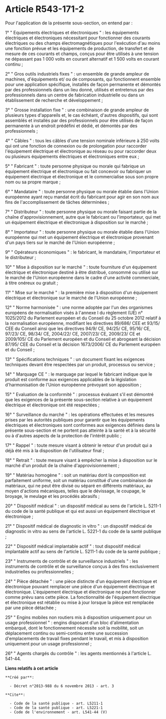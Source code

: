 # Article R543-171-2

Pour l'application de la présente sous-section, on entend par : 

1° " Equipements électriques et électroniques " : les équipements électriques et électroniques nécessitant pour fonctionner
des courants électriques ou des champs électromagnétiques pour l'exécution d'au moins une fonction prévue et les équipements
de production, de transfert et de mesure de ces courants et champs, conçus pour être utilisés à une tension ne dépassant pas
1 000 volts en courant alternatif et 1 500 volts en courant continu ; 

2° " Gros outils industriels fixes " : un ensemble de grande ampleur de machines, d'équipements et/ ou de composants, qui
fonctionnent ensemble pour une application spécifique, installés de façon permanente et démontés par des professionnels dans
un lieu donné, utilisés et entretenus par des professionnels dans un centre de fabrication industrielle ou dans un
établissement de recherche et développement ; 

3° " Grosse installation fixe " : une combinaison de grande ampleur de plusieurs types d'appareils et, le cas échéant,
d'autres dispositifs, qui sont assemblés et installés par des professionnels pour être utilisés de façon permanente à un
endroit prédéfini et dédié, et démontés par des professionnels ; 

4° " Câbles " : tous les câbles d'une tension nominale inférieure à 250 volts qui ont une fonction de connexion ou de
prolongation pour raccorder l'équipement électrique et électronique au réseau ou pour raccorder deux ou plusieurs équipements
électriques et électroniques entre eux ; 

5° " Fabricant " : toute personne physique ou morale qui fabrique un équipement électrique et électronique ou fait concevoir
ou fabriquer un équipement électrique et électronique et le commercialise sous son propre nom ou sa propre marque ; 

6° " Mandataire " : toute personne physique ou morale établie dans l'Union européenne ayant reçu mandat écrit du fabricant
pour agir en son nom aux fins de l'accomplissement de tâches déterminées ; 

7° " Distributeur " : toute personne physique ou morale faisant partie de la chaîne d'approvisionnement, autre que le
fabricant ou l'importateur, qui met un équipement électrique et électronique à disposition sur le marché ; 

8° " Importateur " : toute personne physique ou morale établie dans l'Union européenne qui met un équipement électrique et
électronique provenant d'un pays tiers sur le marché de l'Union européenne ; 

9° " Opérateurs économiques " : le fabricant, le mandataire, l'importateur et le distributeur ; 

10° " Mise à disposition sur le marché " : toute fourniture d'un équipement électrique et électronique destiné à être
distribué, consommé ou utilisé sur le marché de l'Union européenne dans le cadre d'une activité commerciale, à titre onéreux
ou gratuit ; 

11° " Mise sur le marché " : la première mise à disposition d'un équipement électrique et électronique sur le marché de
l'Union européenne ; 

12° " Norme harmonisée " : une norme adoptée par l'un des organismes européens de normalisation visés à l'annexe I du
règlement (UE) n° 1025/2012 du Parlement européen et du Conseil du 25 octobre 2012 relatif à la normalisation européenne,
modifiant les directives 89/686/ CEE et 93/15/ CEE du Conseil ainsi que les directives 94/9/ CE, 94/25/ CE, 95/16/ CE, 97/23/
CE, 98/34/ CE, 2004/22/ CE, 2007/23/ CE, 2009/23/ CE et 2009/105/ CE du Parlement européen et du Conseil et abrogeant la
décision 87/95/ CEE du Conseil et la décision 1673/2006/ CE du Parlement européen et du Conseil ; 

13° " Spécifications techniques " : un document fixant les exigences techniques devant être respectées par un produit,
processus ou service ; 

14° " Marquage CE " : le marquage par lequel le fabricant indique que le produit est conforme aux exigences applicables de la
législation d'harmonisation de l'Union européenne prévoyant son apposition ; 

15° " Evaluation de la conformité " : processus évaluant s'il est démontré que les exigences de la présente sous-section
relative à un équipement électrique et électronique ont été respectées ; 

16° " Surveillance du marché " : les opérations effectuées et les mesures prises par les autorités publiques pour garantir
que les équipements électriques et électroniques sont conformes aux exigences définies dans la présente sous-section et ne
portent pas atteinte à la santé et à la sécurité ou à d'autres aspects de la protection de l'intérêt public ; 

17° " Rappel " : toute mesure visant à obtenir le retour d'un produit qui a déjà été mis à la disposition de l'utilisateur
final ; 

18° " Retrait " : toute mesure visant à empêcher la mise à disposition sur le marché d'un produit de la chaîne
d'approvisionnement ; 

19° " Matériau homogène " : soit un matériau dont la composition est parfaitement uniforme, soit un matériau constitué d'une
combinaison de matériaux, qui ne peut être divisé ou séparé en différents matériaux, au moyen d'actions mécaniques, telles
que le dévissage, le coupage, le broyage, le meulage et les procédés abrasifs ; 

20° " Dispositif médical " : un dispositif médical au sens de l'article L. 5211-1 du code de la santé publique et qui est
aussi un équipement électrique et électronique ; 

21° " Dispositif médical de diagnostic in vitro " : un dispositif médical de diagnostic in vitro au sens de l'article L.
5221-1 du code de la santé publique ; 

22° " Dispositif médical implantable actif " : tout dispositif médical implantable actif au sens de l'article L. 5211-1 du
code de la santé publique ; 

23° " Instruments de contrôle et de surveillance industriels " : les instruments de contrôle et de surveillance conçus à des
fins exclusivement industrielles ou professionnelles ; 

24° " Pièce détachée " : une pièce distincte d'un équipement électrique et électronique pouvant remplacer une pièce d'un
équipement électrique et électronique. L'équipement électrique et électronique ne peut fonctionner comme prévu sans cette
pièce. La fonctionnalité de l'équipement électrique et électronique est rétablie ou mise à jour lorsque la pièce est
remplacée par une pièce détachée ; 

25° " Engins mobiles non routiers mis à disposition uniquement pour un usage professionnel " : engins disposant d'un bloc
d'alimentation embarqué, dont le fonctionnement nécessite soit la mobilité, soit un déplacement continu ou semi-continu entre
une succession d'emplacements de travail fixes pendant le travail, et mis à disposition uniquement pour un usage
professionnel ; 

26° " Agents chargés du contrôle " : les agents mentionnés à l'article L. 541-44.

**Liens relatifs à cet article**

	**Créé par**:

	  - Décret n°2013-988 du 6 novembre 2013 - art. 3

	**Cite**:

	  - Code de la santé publique - art. L5211-1
	  - Code de la santé publique - art. L5221-1
	  - Code de l'environnement - art. L541-44 (V)
